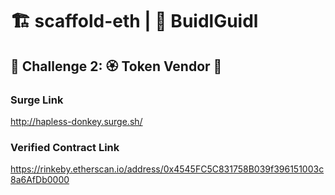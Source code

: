# 🏗 scaffold-eth | 🏰 BuidlGuidl

## 🚩 Challenge 2: 🏵 Token Vendor 🤖

### Surge Link

http://hapless-donkey.surge.sh/

### Verified Contract Link

https://rinkeby.etherscan.io/address/0x4545FC5C831758B039f396151003c8a6AfDb0000
